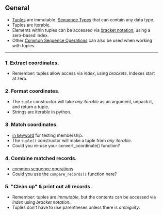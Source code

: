 ## General

- [Tuples](https://docs.python.org/3/tutorial/datastructures.html#tuples-and-sequences) are immutable.
  [Sequence Types](https://docs.python.org/3/library/stdtypes.html#typesseq) that can contain any data type.
- Tuples are [iterable](https://docs.python.org/3/glossary.html#term-iterable).
- Elements within tuples can be accessed via [bracket notation](https://stackoverflow.com/questions/30250282/whats-the-difference-between-the-square-bracket-and-dot-notations-in-python), using a zero-based index.
- Other [Common Sequence Operations](https://docs.python.org/3/library/stdtypes.html#common-sequence-operations) can also be used when working with tuples.

---

### 1. Extract coordinates.

- Remember: tuples allow access via _index_, using _brackets_. Indexes start at zero.

### 2. Format coordinates.

- The `tuple` constructor will take _any iterable_ as an argument, unpack it, and return a tuple.
- Strings are iterable in python.

### 3. Match coordinates.

- [in keyword](https://docs.python.org/3/reference/expressions.html#membership-test-operations) for testing membership.
- The `tuple()` constructor will make a tuple from _any iterable_.
- Could you re-use your convert_coordinate() function?

### 4. Combine matched records.

- [common sequence operations](https://docs.python.org/3/library/stdtypes.html#common-sequence-operations)
- Could you use the `compare_records()` function here?

### 5. "Clean up" & print out all records.

- Remember: tuples are _immutable_, but the contents can be accessed via _index_ using _bracket notation_.
- Tuples don't have to use parentheses unless there is _ambiguity_.
